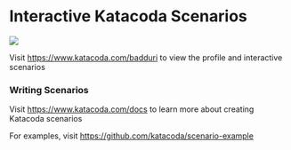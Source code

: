 # Interactive Katacoda Scenarios

[![](http://shields.katacoda.com/katacoda/badduri/count.svg)](https://www.katacoda.com/badduri "Get your profile on Katacoda.com")

Visit https://www.katacoda.com/badduri to view the profile and interactive scenarios

### Writing Scenarios
Visit https://www.katacoda.com/docs to learn more about creating Katacoda scenarios

For examples, visit https://github.com/katacoda/scenario-example
